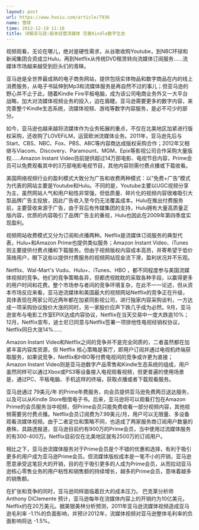 ```yaml
---
layout: post
url: https://www.huxiu.com/article/7936
name: 雪球
time: 2012-12-19 11:18
title: 详解亚马逊:赔本经营流媒体 完善Kindle数字生态
---
```

视频观看，无论在哪儿，绝对是硬性需求，从谷歌收购Youtube，到NBC环球和新闻集团合资成立Hulu，再到Netflix从传统DVD租赁转向流媒体订阅服务……流媒体市场越来越受到巨头们的青睐。

亚马逊是全世界最成熟的电子商务网站，提供包括实体物品和数字商品在内的线上消费服务，从电子书延伸到Mp3和流媒体服务是再自然不过的事儿；但亚马逊的野心并不止于此，随着Kindle Fire平板电脑，成为该公司电商业务外又一大平台战略，加大对流媒体视频业务的投入，迫在眉睫。亚马逊需要更多的数字内容，来完善整个Kindle生态系统，流媒体视频、游戏等数字内容服务，是必不可少的部分。

如今，亚马逊也越来越将流媒体作为业务拓展的重点，不仅在北美地区加紧进行版权采购，还收购了LOVEFiLM，运营欧洲流媒体业务。2011年，亚马逊先后与Start、CBS、NBC、Fox、PBS、ABC等内容商达成版权采购合作；2012年又相继与Viacom、Discovery、Paramount、MGM、Epix等影视公司合作采购大量版权……Amazon Instant Video目前提供超过14万部电影、电视节目内容，Prime会员可以免费观看其中的3万部电影电视节目，其他内容则需付费点播或下载收看。

美国网络视频行业的盈利模式大致分为广告和收费两种模式：以“免费+广告”模式为代表的网站主要是Youtube和Hulu。不同的是，Youtube主要以UGC视频分享为主，虽然网站人气和用户粘性非常强，但低质量、碎片化的视频内容很难吸引大型品牌广告主投放，因此广告收入至今仍无法覆盖成本。Hulu在推出付费服务前，主要营收来源于广告，由于背后有传媒集团的支持，Hulu拥有大量高质量正版内容，优质的内容吸引了品牌广告主的重视，Hulu也因此在2009年第四季度实现盈利。

视频网站收费模式又分为订阅和点播两种。Netflix是流媒体订阅服务的典型代表，Hulu+和Amazon Prime也提供类似服务；Amazon Instant Video、iTunes则主要提供付费点播和下载服务。但由于视频版权内容成本高昂，并寄希望于低价笼络用户，眼下这些以提供付费服务的视频网站现金流下滑，盈利状况并不乐观。

Netflix、Wal-Mart's Vudu、Hulu+、iTunes、HBO ，都不同程度参与美国流媒体视频的竞争。他们的竞争策略各异，但都虎视眈眈的采取各种手段，以赢得更多的用户时间和花费。整个市场参与者间的竞争环境复杂，在此不一一论述，但从资本市场反应来看，亚马逊流媒体和美国最大的视频网站Netflix的竞争正在升级，具体表现在两家公司近两年都在加紧同影视公司，进行独家内容采购谈判，一方达成一项采购协议股价大涨的同时，另一家股价应声下跌几乎成为必然。9月，亚马逊宣布与电影工作室EPIX达成内容协议，Netflix在当天交易中一度大跌逾10%；12月，Netflix宣布，迪士尼已同意与Netflix签署一项排他性电视经销权协议，Netflix同日大涨14%……

Amazon Instant Video和Netflix之间的竞争并不是完全同质的，二者虽然都在加紧丰富内容库资源，但 Netflix 核心策略是客厅，即用户订阅并通过电视机终端获取服务，如果说竞争，Netflix和HBO等付费电视间的竞争或许更为直接；Amazon Instant Video则是亚马逊数字产品零售和Kindle生态系统的组成，用户虽然同样可以通过Xbox或PS3等设备接入电视观看视频，但更普遍的使用场景是，通过PC、平板电脑、手机这样的终端，获取点播或者下载观看服务。

亚马逊通过 79美元/年 的Prime年费服务，向会员提供亚马逊免费两日送达服务，以及可以从Kindle Store租借电子书。后来，亚马逊将可以观看打包在Amazon Prime的会员服务当中视频，但Prime会员只能免费收看一部分视频内容，其他视频需要另付费点播。Netflix会员订阅费为7.99美元/月，用户可以无限量、多设备观看流媒体视频。由于二者定位和策略不同，也造成了两家服务商订阅用户数量的悬殊，具路透报道，亚马逊目前约有900万的Prime会员，当中使用过流媒体服务的有300-400万。Netflix目前仅在北美地区就有2500万的订阅用户。

相比之下，亚马逊流媒体服务对于Prime会员是个不错的优惠和选择，有利于吸引更多的用户成为亚马逊Prime会员。但流媒体版权成本是一笔不小的开销，亚马逊愿意承受这笔巨大的开销，目的在于吸引更多的人成为Prime会员，从而拉动亚马逊核心零售业务的用户粘性和销售额的持续增长，越多的Prime会员，意味着越多的销售额。

在扩张和竞争的同时，亚马逊同样面临着巨大的成本压力。 巴克莱分析师Anthony DiClemente 预计，亚马逊每年在流媒体内容上的开销约为10亿美元，Netflix约在20万美元。据美银美林分析预测，2011年亚马逊流媒体视频造成亚马逊毛利率 -1.1%的负面影响，并预计2012年，流媒体视频对亚马逊整体毛利率的负面影响将达 -1.5%。

